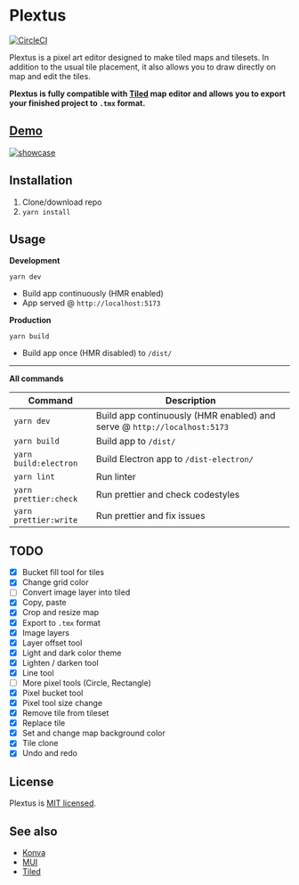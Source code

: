 # Plextus 
[![CircleCI](https://circleci.com/gh/praghus/plextus/tree/main.svg?style=svg)](https://circleci.com/gh/praghus/plextus/?branch=main)

Plextus is a pixel art editor designed to make tiled maps and tilesets. In addition to the usual tile placement, it also allows you to draw directly on map and edit the tiles.

**Plextus is fully compatible with [Tiled](https://www.mapeditor.org/) map editor and allows you to export your finished project to `.tmx` format.**

## [Demo](https://praghus.github.io/plextus/)

[![showcase](https://user-images.githubusercontent.com/5312169/174476343-20c1e62d-15d1-4c3b-a5b8-b34b06148d06.gif)](https://praghus.github.io/plextus/)

## Installation

1. Clone/download repo
2. `yarn install`

## Usage

**Development**

`yarn dev`

-   Build app continuously (HMR enabled)
-   App served @ `http://localhost:5173`

**Production**

`yarn build`

-   Build app once (HMR disabled) to `/dist/`

---

**All commands**

| Command               | Description                                                              |
| --------------------- | ------------------------------------------------------------------------ |
| `yarn dev`            | Build app continuously (HMR enabled) and serve @ `http://localhost:5173` |
| `yarn build`          | Build app to `/dist/`                                                    |
| `yarn build:electron` | Build Electron app to `/dist-electron/`                                  |
| `yarn lint`           | Run linter                                                               |
| `yarn prettier:check` | Run prettier and check codestyles                                        |
| `yarn prettier:write` | Run prettier and fix issues                                              |

## TODO

-   [x] Bucket fill tool for tiles
-   [x] Change grid color
-   [ ] Convert image layer into tiled
-   [x] Copy, paste
-   [x] Crop and resize map
-   [x] Export to `.tmx` format
-   [x] Image layers
-   [x] Layer offset tool
-   [x] Light and dark color theme
-   [x] Lighten / darken tool
-   [x] Line tool
-   [ ] More pixel tools (Circle, Rectangle)
-   [x] Pixel bucket tool
-   [x] Pixel tool size change
-   [x] Remove tile from tileset
-   [x] Replace tile
-   [x] Set and change map background color
-   [x] Tile clone
-   [x] Undo and redo

## License

Plextus is [MIT licensed](./LICENSE).

## See also

-   [Konva](https://konvajs.org/)
-   [MUI](https://mui.com/)
-   [Tiled](https://www.mapeditor.org/)
